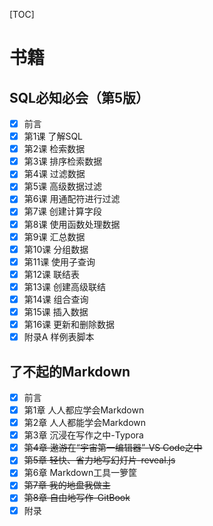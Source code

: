 [TOC]

# 书籍

## SQL必知必会（第5版）

- [x] 前言
- [x] 第1课 了解SQL
- [x] 第2课 检索数据
- [x] 第3课 排序检索数据
- [x] 第4课 过滤数据
- [x] 第5课 高级数据过滤
- [x] 第6课 用通配符进行过滤
- [x] 第7课 创建计算字段
- [x] 第8课 使用函数处理数据
- [x] 第9课 汇总数据
- [x] 第10课 分组数据
- [x] 第11课 使用子查询
- [x] 第12课 联结表
- [x] 第13课 创建高级联结
- [x] 第14课 组合查询
- [x] 第15课 插入数据
- [x] 第16课 更新和删除数据
- [x] 附录A 样例表脚本

## 了不起的Markdown

- [x] 前言
- [x] 第1章 人人都应学会Markdown
- [x] 第2章 人人都能学会Markdown
- [x] 第3章 沉浸在写作之中-Typora
- [x] ~~第4章 遨游在“宇宙第一编辑器”-VS Code之中~~
- [x] ~~第5章 轻快、省力地写幻灯片-reveal.js~~
- [x] 第6章 Markdown工具一箩筐
- [x] ~~第7章 我的地盘我做主~~
- [x] ~~第8章 自由地写作-GitBook~~
- [x] 附录
